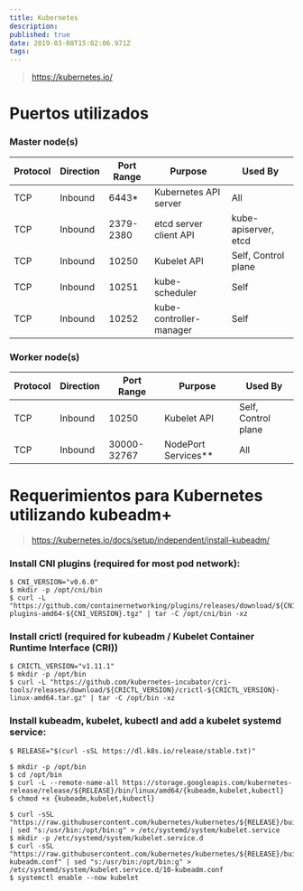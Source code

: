 ```yaml
---
title: Kubernetes
description: 
published: true
date: 2019-03-08T15:02:06.971Z
tags: 
---
```


> https://kubernetes.io/

# Puertos utilizados

### Master node(s)

| Protocol | Direction | Port Range | Purpose                 | Used By                   |
|----------|-----------|------------|-------------------------|---------------------------|
| TCP      | Inbound   | 6443*      | Kubernetes API server   | All                       |
| TCP      | Inbound   | 2379-2380  | etcd server client API  | kube-apiserver, etcd      |
| TCP      | Inbound   | 10250      | Kubelet API             | Self, Control plane       |
| TCP      | Inbound   | 10251      | kube-scheduler          | Self                      |
| TCP      | Inbound   | 10252      | kube-controller-manager | Self                      |

### Worker node(s)

| Protocol | Direction | Port Range  | Purpose               | Used By                 |
|----------|-----------|-------------|-----------------------|-------------------------|
| TCP      | Inbound   | 10250       | Kubelet API           | Self, Control plane     |
| TCP      | Inbound   | 30000-32767 | NodePort Services**   | All                     |

# Requerimientos para Kubernetes utilizando kubeadm+

> https://kubernetes.io/docs/setup/independent/install-kubeadm/

### Install CNI plugins (required for most pod network):
```
$ CNI_VERSION="v0.6.0"
$ mkdir -p /opt/cni/bin
$ curl -L "https://github.com/containernetworking/plugins/releases/download/${CNI_VERSION}/cni-plugins-amd64-${CNI_VERSION}.tgz" | tar -C /opt/cni/bin -xz
```

### Install crictl (required for kubeadm / Kubelet Container Runtime Interface (CRI))

```
$ CRICTL_VERSION="v1.11.1"
$ mkdir -p /opt/bin
$ curl -L "https://github.com/kubernetes-incubator/cri-tools/releases/download/${CRICTL_VERSION}/crictl-${CRICTL_VERSION}-linux-amd64.tar.gz" | tar -C /opt/bin -xz
```

### Install kubeadm, kubelet, kubectl and add a kubelet systemd service:

```
$ RELEASE="$(curl -sSL https://dl.k8s.io/release/stable.txt)"

$ mkdir -p /opt/bin
$ cd /opt/bin
$ curl -L --remote-name-all https://storage.googleapis.com/kubernetes-release/release/${RELEASE}/bin/linux/amd64/{kubeadm,kubelet,kubectl}
$ chmod +x {kubeadm,kubelet,kubectl}

$ curl -sSL "https://raw.githubusercontent.com/kubernetes/kubernetes/${RELEASE}/build/debs/kubelet.service" | sed "s:/usr/bin:/opt/bin:g" > /etc/systemd/system/kubelet.service
$ mkdir -p /etc/systemd/system/kubelet.service.d
$ curl -sSL "https://raw.githubusercontent.com/kubernetes/kubernetes/${RELEASE}/build/debs/10-kubeadm.conf" | sed "s:/usr/bin:/opt/bin:g" > /etc/systemd/system/kubelet.service.d/10-kubeadm.conf
$ systemctl enable --now kubelet
```

